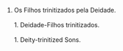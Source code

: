 ﻿1. Os Filhos trinitizados pela Deidade.<BR><BR>1. Deidade-Filhos trinitizados.<BR><BR>1. Deity-trinitized Sons.